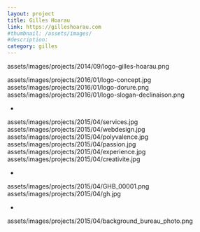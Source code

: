 ```yaml
---
layout: project
title: Gilles Hoarau
link: https://gilleshoarau.com
#thumbnail: /assets/images/
#description:
category: gilles
---
```


assets/images/projects/2014/09/logo-gilles-hoarau.png

assets/images/projects/2016/01/logo-concept.jpg
assets/images/projects/2016/01/logo-dorure.png
assets/images/projects/2016/01/logo-slogan-declinaison.png

-

assets/images/projects/2015/04/services.jpg
assets/images/projects/2015/04/webdesign.jpg
assets/images/projects/2015/04/polyvalence.jpg
assets/images/projects/2015/04/passion.jpg
assets/images/projects/2015/04/experience.jpg
assets/images/projects/2015/04/creativite.jpg

-

assets/images/projects/2015/04/GHB_00001.png
assets/images/projects/2015/04/gh.jpg

-

assets/images/projects/2015/04/background_bureau_photo.png
